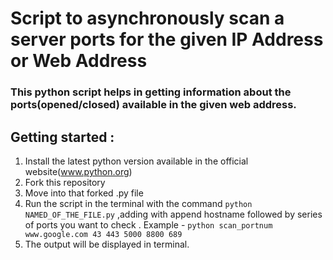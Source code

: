 # Script to asynchronously scan a server ports for the given IP Address or Web Address

### This python script helps in getting information about the ports(opened/closed) available in the given web address.

## Getting started : 
1. Install the latest python version available in the official website(www.python.org)
2. Fork this repository 
3. Move into that forked .py file
4. Run the script in the terminal with the command `python NAMED_OF_THE_FILE.py` ,adding with append  hostname followed by series of ports you want to check . Example - `python scan_portnum www.google.com 43 443 5000 8800 689`
6. The output will be displayed in terminal. 
